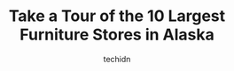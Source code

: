 ---
layout: ampstory
image: https://i0.wp.com/paketmu.com/wp-content/uploads/2023/06/baileys-furniture-0-in-alaska-1686372704.jpeg?resize=640,853
author: techidn
featured: false
description: Explore the diverse Furniture Store scene in Alaska, home to an incredible selection of 10 establishments catering to every taste. Whether youre in search of iconic favorites or undiscovere
title: Take a Tour of the 10 Largest Furniture Stores in Alaska
cover:
   title: Take a Tour of the 10 Largest Furniture Stores in Alaska
   subtitle: RICKPATE
   background: https://paketmu.com/wp-content/uploads/2023/06/baileys-furniture-0-in-alaska-1686372704.jpeg

pages: 
 - layout: thirds
   top: <h1>#1 Ashley Store</h1>
   bottom: "<p>I was helped by Dartarian, he was professional, courteous, and efficient at scheduling delivery of  couches for my living room. The whole staff is very personable.  Great</p>"
   background: https://paketmu.com/wp-content/uploads/2023/06/baileys-furniture-1-in-alaska-1686372705.jpeg
   backgroundblur: true
 - layout: thirds
   top: <h1>#2 Sadlers Home Furnishings</h1>
   bottom: "<p>20 years ago we bought this 3 pc couch/chair set. Our first big purchase. Moving through 7 states, overseas & back, kids, pets, long term storage...this furniture has out</p>"
   background: https://paketmu.com/wp-content/uploads/2023/06/baileys-furniture-2-in-alaska-1686372706.jpeg
   cta:
      link: https://paketmu.com/take-a-tour-of-the-10-largest-furniture-stores-in-alaska/
      text: Take a Tour of the 10 Largest Furniture Stores in Alaska
 - layout: thirds
   top: <h1>#3 Baileys Furniture</h1>
   bottom: "<p>The salesman told me that I would be able to pick my furniture up on Sunday, but when I got here they said they dont open until 11-00. I had to wait a whole hour and Im</p>"
   background: https://paketmu.com/wp-content/uploads/2023/06/baileys-furniture-3-in-alaska-1686372707.jpeg
   cta:
      link: https://paketmu.com/take-a-tour-of-the-10-largest-furniture-stores-in-alaska/
      text: Take a Tour of the 10 Largest Furniture Stores in Alaska
 - layout: thirds
   top: <h1>#4 Treeforms Furniture Gallery</h1>
   bottom: "<p>4831 Old Seward Hwy, Anchorage, AK 99503, United States</p>"
   background: https://images.unsplash.com/photo-1527067829737-402993088e6b?ixlib=rb-4.0.3&ixid=MnwxMjA3fDB8MHxwaG90by1wYWdlfHx8fGVufDB8fHx8&auto=format&fit=crop&w=640&h=853&q=80
   cta:
      link: https://paketmu.com/take-a-tour-of-the-10-largest-furniture-stores-in-alaska/
      text: Take a Tour of the 10 Largest Furniture Stores in Alaska
 - layout: thirds
   top: <h1>#5 Scan Home Furniture</h1>
   bottom: "<p>100 W 34th Ave, Anchorage, AK 99503, United States</p>"
   background: https://images.unsplash.com/photo-1531169509526-f8f1fdaa4a67?ixlib=rb-4.0.3&ixid=MnwxMjA3fDB8MHxwaG90by1wYWdlfHx8fGVufDB8fHx8&auto=format&fit=crop&w=640&h=853&q=80
   cta:
      link: https://paketmu.com/take-a-tour-of-the-10-largest-furniture-stores-in-alaska/
      text: Take a Tour of the 10 Largest Furniture Stores in Alaska
 - layout: thirds
   top: <h1>#6 La-Z-Boy Furniture Galleries</h1>
   bottom: "<p>3901 Old Seward Hwy Suite 18, Anchorage, AK 99503, United States</p>"
   background: https://images.unsplash.com/photo-1488554378835-f7acf46e6c98?ixlib=rb-4.0.3&ixid=MnwxMjA3fDB8MHxwaG90by1wYWdlfHx8fGVufDB8fHx8&auto=format&fit=crop&w=640&h=853&q=80
   cta:
      link: https://paketmu.com/take-a-tour-of-the-10-largest-furniture-stores-in-alaska/
      text: Take a Tour of the 10 Largest Furniture Stores in Alaska
 - layout: thirds
   top: <h1>#7 Baileys Furniture</h1>
   bottom: "<p>7081 E Blue Lupine Dr #8446, Palmer, AK 99645, United States</p>"
   background: https://images.unsplash.com/photo-1462556791646-c201b8241a94?ixlib=rb-4.0.3&ixid=MnwxMjA3fDB8MHxwaG90by1wYWdlfHx8fGVufDB8fHx8&auto=format&fit=crop&w=640&h=853&q=80
   cta:
      link: https://paketmu.com/take-a-tour-of-the-10-largest-furniture-stores-in-alaska/
      text: Take a Tour of the 10 Largest Furniture Stores in Alaska
 - layout: thirds
   middle: Continue reading...
   background: https://images.unsplash.com/photo-1620421680010-0766ff230392?ixlib=rb-4.0.3&ixid=MnwxMjA3fDB8MHxwaG90by1wYWdlfHx8fGVufDB8fHx8&auto=format&fit=crop&w=640&h=853&q=80
   cta:
      link: https://paketmu.com/take-a-tour-of-the-10-largest-furniture-stores-in-alaska/
      text: Take a Tour of the 10 Largest Furniture Stores in Alaska
      
---
